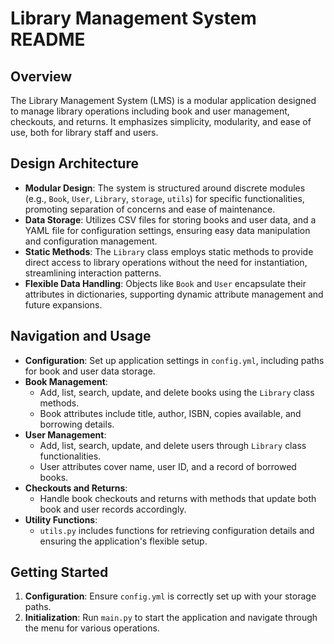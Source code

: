 # Library Management System README

## Overview
The Library Management System (LMS) is a modular application designed to manage library operations including book and user management, checkouts, and returns. It emphasizes simplicity, modularity, and ease of use, both for library staff and users.

## Design Architecture
- **Modular Design**: The system is structured around discrete modules (e.g., `Book`, `User`, `Library`, `storage`, `utils`) for specific functionalities, promoting separation of concerns and ease of maintenance.
- **Data Storage**: Utilizes CSV files for storing books and user data, and a YAML file for configuration settings, ensuring easy data manipulation and configuration management.
- **Static Methods**: The `Library` class employs static methods to provide direct access to library operations without the need for instantiation, streamlining interaction patterns.
- **Flexible Data Handling**: Objects like `Book` and `User` encapsulate their attributes in dictionaries, supporting dynamic attribute management and future expansions.

## Navigation and Usage
- **Configuration**: Set up application settings in `config.yml`, including paths for book and user data storage.
- **Book Management**:
  - Add, list, search, update, and delete books using the `Library` class methods.
  - Book attributes include title, author, ISBN, copies available, and borrowing details.
- **User Management**:
  - Add, list, search, update, and delete users through `Library` class functionalities.
  - User attributes cover name, user ID, and a record of borrowed books.
- **Checkouts and Returns**:
  - Handle book checkouts and returns with methods that update both book and user records accordingly.
- **Utility Functions**:
  - `utils.py` includes functions for retrieving configuration details and ensuring the application's flexible setup.

## Getting Started
1. **Configuration**: Ensure `config.yml` is correctly set up with your storage paths.
2. **Initialization**: Run `main.py` to start the application and navigate through the menu for various operations.

